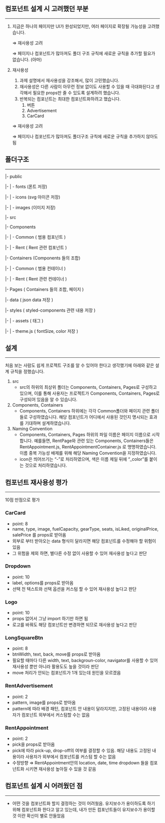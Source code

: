 ## 컴포넌트 설계 시 고려했던 부분

---

1. 지금은 하나의 페이지만 UI가 완성되었지만, 여러 페이지로 확장될 가능성을 고려했습니다.

    ⇒ 재사용성 고려

    ⇒ 페이지나 컴포넌트가 많아져도 폴더 구조 규칙에 새로운 규칙을 추가할 필요가 없습니다. (아마)

2. 재사용성

    1. 과제 설명에서 재사용성을 강조해서, 많이 고민했습니다.
    2. 재사용성은 다른 사람이 아무런 정보 없이도 사용할 수 있을 때 극대화된다고 생각해서 필요한 props만 줄 수 있도록 설계하려 했습니다.
    3. 반복되는 컴포넌트는 최대한 컴포넌트화하려고 했습니다.
        1. 버튼
        2. Advertisement
        3. CarCard

    ⇒ 재사용성 고려

    ⇒ 페이지나 컴포넌트가 많아져도 폴더구조 규칙에 새로운 규칙을 추가하지 않아도 됨

## 폴더구조

---

|- public

|- | - fonts (폰트 저장)

|- | - icons (svg 아이콘 저장)

|- | - images (이미지 저장)

|- src

|- Components

|- | - Common ( 범용 컴포넌트 )

|- | - Rent ( Rent 관련 컴포넌트 )

|- Containers (Components 들의 조합)

|- | - Common ( 범용 컨테이너 )

|- | - Rent ( Rent 관련 컨테이너 )

|- Pages ( Containers 들의 조합, 페이지 )

|- data ( json data 저장 )

|- styles ( styled-components 관련 내용 저장 )

|- | - assets ( 태그 )

|- | - theme.js ( fontSize, color 저장 )

## 설계

---

처음 보는 사람도 쉽게 프로젝트 구조를 알 수 있어야 한다고 생각했기에 아래와 같은 설계 규칙을 정했습니다.

1. src
    - src의 하위의 최상위 폴더는 Components, Containers, Pages로 구성하고 있으며, 이를 통해 사용자는 프로젝트가 Components, Containers, Pages로 구성되어 있음을 알 수 있습니다.
2. Components, Containers
    - Components, Containers 하위에는 각각 Common폴더와 페이지 관련 폴더들로 구성하였습니다. 해당 컴포넌트가 어디에서 사용된 것인지 명시되는 효과를 기대하며 설계하였습니다.
3. Naming Convention
    - Components, Containers, Pages 하위의 파일 이름은 페이지 이름으로 시작합니다. 예를들면, RentPage와 관련 있는 Components, Containers들은 RentAppointment.js, RentAppointmentContainer.js 로 명명하였습니다. 이름 중복 가능성 배제를 위해 해당 Naming Convention을 지정하였습니다.
    - icon은 띄어쓰기는 “-”로 처리하였으며, 색은 이름 제일 뒤에 “\_color”를 붙이는 것으로 처리하였습니다.

## 컴포넌트 재사용성 평가

---

10점 만점으로 평가

### CarCard

-   point: 8
-   name, type, image, fuelCapacity, gearType, seats, isLiked, originalPrice, salePrice 를 props로 받아옴
-   외부로 부터 받아오는 data 형식이 달라지면 해당 컴포넌트를 수정해야 할 위험이 있음
-   그 위험을 제외 하면, 별다른 수정 없이 사용할 수 있어 재사용성 높다고 판단

### Dropdown

-   point: 10
-   label, options를 props로 받아옴
-   선택 전 텍스트와 선택 옵션을 커스텀 할 수 있어 재사용성 높다고 판단

### Logo

-   point: 10
-   props 없어서 그냥 import 하기만 하면 됨
-   로고를 바꿔도 해당 컴포넌트만 변경하면 되므로 재사용성 높다고 판단

### LongSquareBtn

-   point: 8
-   btnWidth, text, back, move를 props로 받아옴
-   필요할 때마다 다른 width, text, backgroun-color, navigator를 사용할 수 있어 재사용성 뿐만 아니라 활용도도 높을 것이라 판단
-   move 처리가 안되는 컴포넌트가 1개 있는데 원인을 모르겠음

### RentAdvertisement

-   point: 2
-   pattern, image를 props로 받아옴
-   pattern에 따라 배경 패턴, 컴포넌트 안 내용이 달라지지만, 고정된 내용이라 사용자가 컴포넌트 외부에서 커스텀할 수는 없음

### RentAppointment

-   point: 2
-   pick을 props로 받아옴
-   pick에 따라 pick-up, drop-off의 여부를 결정할 수 있음. 해당 내용도 고정된 내용이라 사용자가 외부에서 컴포넌트를 커스텀 할 수는 없음
-   수정방향 ⇒ RentAppointment안의 location, date, time dropdown 들을 컴포넌트화 시키면 재사용성 높아질 수 있을 것 같음

## 컴포넌트 설계 시 어려웠던 점

---

-   어떤 것을 컴포넌트화 할지 결정하는 것이 어려웠음. 유지보수가 용이하도록 하기 위해 컴포넌트화 한다고 알고 있는데, 내가 만든 컴포넌트들이 유지보수가 용이할 것 이란 확신이 별로 안들었음
